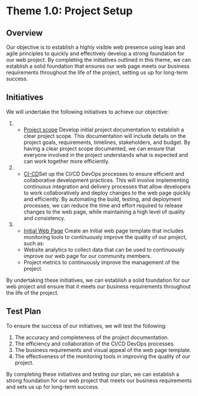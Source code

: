 # Theme 1.0: Project Setup

## Overview
Our objective is to establish a highly visible web presence using lean and agile principles to quickly and effectively develop a strong foundation for our web project. By completing the initiatives outlined in this theme, we can establish a solid foundation that ensures our web page meets our business requirements throughout the life of the project, setting us up for long-term success.

## Initiatives
We will undertake the following initiatives to achieve our objective:

1. * [Project scope](initiatives/project_scope.md) Develop initial project documentation to establish a clear project scope. This documentation will include details on the project goals, requirements, timelines, stakeholders, and budget. By having a clear project scope documented, we can ensure that everyone involved in the project understands what is expected and can work together more efficiently.

2. * [CI-CD](initiatives/initiative_devops.md)Set up the CI/CD DevOps processes to ensure efficient and collaborative development practices. This will involve implementing continuous integration and delivery processes that allow developers to work collaboratively and deploy changes to the web page quickly and efficiently. By automating the build, testing, and deployment processes, we can reduce the time and effort required to release changes to the web page, while maintaining a high level of quality and consistency.

3. * [Initial Web Page](initiatives/initiative_basic_webpage_template.md) Create an initial web page template that includes monitoring tools to continuously improve the quality of our project, such as:
    - Website analytics to collect data that can be used to continuously improve our web page for our community members.
    - Project metrics to continuously improve the management of the project.

By undertaking these initiatives, we can establish a solid foundation for our web project and ensure that it meets our business requirements throughout the life of the project.


## Test Plan
To ensure the success of our initiatives, we will test the following:

1. The accuracy and completeness of the project documentation.
2. The efficiency and collaboration of the CI/CD DevOps processes.
3. The business requirements and visual appeal of the web page template.
4. The effectiveness of the monitoring tools in improving the quality of our project.

By completing these initiatives and testing our plan, we can establish a strong foundation for our web project that meets our business requirements and sets us up for long-term success.
